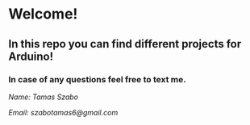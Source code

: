 <h1>Welcome!</h1>

<h2>In this repo you can find different projects for Arduino!</h2>

<h3>In case of any questions feel free to text me.</h3>

<p> <i>Name: Tamas Szabo</i> </p>
<p> <i>Email: szabotamas6@gmail.com</i> </p>
